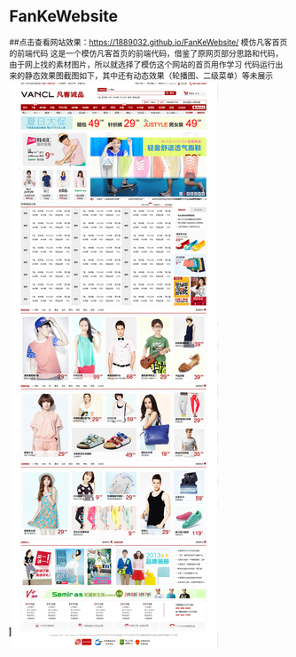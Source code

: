 # FanKeWebsite
##点击查看网站效果：https://1889032.github.io/FanKeWebsite/
模仿凡客首页的前端代码
这是一个模仿凡客首页的前端代码，借鉴了原网页部分思路和代码，由于网上找的素材图片，所以就选择了模仿这个网站的首页用作学习
代码运行出来的静态效果图截图如下，其中还有动态效果（轮播图、二级菜单）等未展示
![image](https://github.com/1889032/FanKeWebsite/blob/master/images/%E6%95%88%E6%9E%9C%E5%9B%BE.png)
